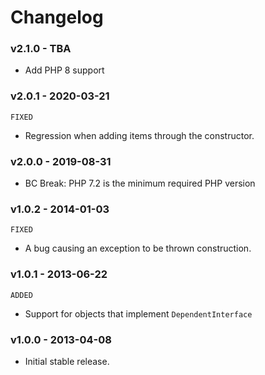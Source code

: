 # Changelog

### v2.1.0 - TBA

- Add PHP 8 support

### v2.0.1 - 2020-03-21

`FIXED`

- Regression when adding items through the constructor.

### v2.0.0 - 2019-08-31

- BC Break: PHP 7.2 is the minimum required PHP version

### v1.0.2 - 2014-01-03

`FIXED`

- A bug causing an exception to be thrown construction.

### v1.0.1 - 2013-06-22

`ADDED`

- Support for objects that implement `DependentInterface`

### v1.0.0 - 2013-04-08

- Initial stable release.
